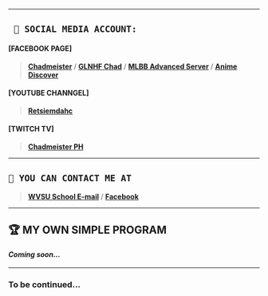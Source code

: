 
---
**` 🔗 SOCIAL MEDIA ACCOUNT:`**
---
#### **[FACEBOOK PAGE]**

> **[Chadmeister](https://www.facebook.com/ChadmeisterPH)** /
> **[GLNHF Chad](https://www.facebook.com/GLNHFChad)** / 
> **[MLBB Advanced Server](https://www.facebook.com/MLBBAdvancedServer)** /
> **[Anime Discover](https://www.facebook.com/animediscover)** 

#### **[YOUTUBE CHANNGEL]**
> **[Retsiemdahc](https://www.youtube.com/channel/UCepfSqE2r29hgX1rPSnbk1A)**
 
#### **[TWITCH TV]**
> **[Chadmeister PH](https://www.twitch.tv/chadmeisterph)**
---
## **`📩 YOU CAN CONTACT ME AT`**
>  **[WVSU School E-mail](mailto:johnrichard.palmos@wvsu.edu.ph)** /
>  **[Facebook](https://www.facebook.com/JohnRichardBPalmos/)**
---
## 🏆 MY OWN SIMPLE PROGRAM
#### _Coming soon..._
---
### To be continued...


